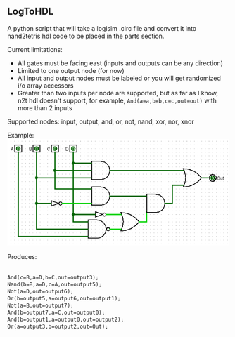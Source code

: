 ## LogToHDL

A python script that will take a logisim .circ file and convert it into nand2tetris hdl code to be placed in the parts section.

Current limitations:
- All gates must be facing east (inputs and outputs can be any direction)
- Limited to one output node (for now)
- All input and output nodes must be labeled or you will get randomized i/o array accessors
- Greater than two inputs per node are supported, but as far as I know, n2t hdl doesn't support, for example, `And(a=a,b=b,c=c,out=out)` with more than 2 inputs

Supported nodes: input, output, and, or, not, nand, xor, nor, xnor

Example:\
![Example Image](https://github.com/TheApplePieGod/LogToHDL/blob/master/images/example.png?raw=true)

Produces:
```HDL Output:

And(c=B,a=D,b=C,out=output3);
Nand(b=B,a=D,c=A,out=output5);
Not(a=D,out=output6);
Or(b=output5,a=output6,out=output1);
Not(a=B,out=output7);
And(b=output7,a=C,out=output0);
And(b=output1,a=output0,out=output2);
Or(a=output3,b=output2,out=Out);
```
